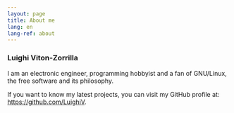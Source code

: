 ```yaml
---
layout: page
title: About me
lang: en
lang-ref: about
---
```


### Luighi Viton-Zorrilla

I am an electronic engineer, programming hobbyist and a fan of GNU/Linux, the free
software and its philosophy.

If you want to know my latest projects, you can visit my GitHub profile at:
<https://github.com/LuighiV>.
